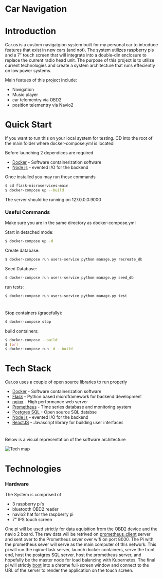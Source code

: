 # Car Navigation
  
  
  
# Introduction
Car.os is a custom navigatgion system built for my personal car to introduce features that exist in new cars (and not).  The system utilizes raspberry pis 
and a 7" touch screen that will integrate into a double-din enclosure to replace the current radio head unit.  The purpose of this project is to utilize current technologies and create a system architecture that runs effeciently on low power systems.

Main featues of this project include:

  - Navigation
  - Music player
  - car telementry via OBD2
  - position telementry via Navio2

# Quick Start

If you want to run this on your local system for testing.  CD into the root of the main folder where docker-compose.yml is located 

Before launching 2 dependices are required
* [Docker](https://www.docker.com/) - Software containerization software
* [Node js](https://nodejs.org/) - evented I/O for the backend


Once installed you may run these commands

```sh
$ cd flask-microservices-main
$ docker-compose up --build
```

The server should be running on 127.0.0.0:9000

### Useful Commands

Make sure you are in the same directory as docker-compose.yml

  Start in detached mode:
```sh
$ docker-compose up -d
```
  Create database:
```sh
$ docker-compose run users-service python manage.py recreate_db
```
  Seed Database:
```sh
$ docker-compose run users-service python manage.py seed_db
```
  run tests:
```sh
$ docker-compose run users-service python manage.py test
```
#  
  Stop containers (gracefully):
```sh
$ docker-compose stop
```

  build containers:
```sh
$ docker-compose --build
$ [or]
$ docker-compose run -d --build
```

# Tech Stack
Car.os uses a couple of open source libraries to run properly  
  
  
* [Docker](https://www.docker.com/) - Software containerization software
* [Flask](http://flask.pocoo.org/) - Python based microframework for backend development
* [nginx](https://www.nginx.com/) - High performance web server
* [Prometheus](https://www.docker.com/) - Time series database and monitoring system
* [Postgres SQL](https://www.docker.com/) - Open source SQL databse
* [Node js](https://nodejs.org/) - evented I/O for the backend
* [ReactJS](https://www.docker.com/) - Javascript library for building user interfaces
 # 
  
Below is a visual representation of the software architecture
        
          
![Tech map](https://i.imgur.com/wJu9tdM.png)
  
# Technologies

### Hardware
The System is comprised of
- 3 raspberry pi's
- bluetooth OBD2 reader 
- navio2 hat for the raspberry pi
- 7" IPS touch screen

One pi will be used strictly for data aquisition from the OBD2 device and the navio 2 board.  The raw data will be retrived on [prometheus_client](https://github.com/prometheus/client_python) server
and sent over to the Prometheus sever over wifi on port 8000.  The Pi with the prometheus sever will serve as the main computer of this network.  This
pi will run the nginx-flask server, launch docker containers, serve the front end, host the postgres SQL server, host the prometheus server, and hopefully
be the master node for load balancing with Kubernetes.  The final pi will strictly [boot](https://github.com/guysoft/FullPageOS) into a chrome full-screen window and connect to the URL of the 
server to render the application on the touch screen.
